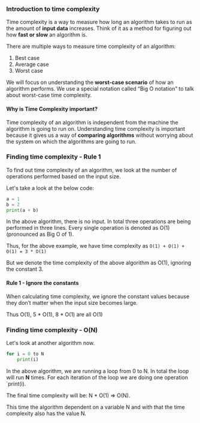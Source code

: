 ### Introduction to time complexity

Time complexity is a way to measure how long an algorithm takes to run as the amount of **input data** increases. Think of it as a method for figuring out how **fast or slow** an algorithm is.

There are multiple ways to measure time complexity of an algorithm:

1. Best case
2. Average case
3. Worst case

We will focus on understanding the **worst-case scenario** of how an algorithm performs. We use a special notation called “Big O notation” to talk about worst-case time complexity.
#### Why is Time Complexity important?

Time complexity of an algorithm is independent from the machine the algorithm is going to run on. Understanding time complexity is important because it gives us a way of **comparing algorithms** without worrying about the system on which the algorithms are going to run.

### Finding time complexity - Rule 1

To find out time complexity of an algorithm, we look at the number of operations performed based on the input size.

Let's take a look at the below code:

```python
a = 1
b = 2
print(a + b)
```

In the above algorithm, there is no input. In total three operations are being performed in three lines. Every single operation is denoted as O(1) (pronounced as Big O of 1).

Thus, for the above example, we have time complexity as `O(1) + O(1) + O(1) = 3 * O(1)`

But we denote the time complexity of the above algorithm as O(1), ignoring the constant 3.

#### Rule 1 - Ignore the constants

When calculating time complexity, we ignore the constant values because they don’t matter when the input size becomes large.

Thus O(1), 5 * O(1), 8 * O(1) are all O(1)


### Finding time complexity - O(N)

Let's look at another algorithm now.

```python
for i = 0 to N
    print(i)
```

In the above algorithm, we are running a loop from 0 to N. In total the loop will run **N** times. For each iteration of the loop we are doing one operation `print(i).

The final time complexity will be: N * O(1) => O(N).

This time the algorithm dependent on a variable N and with that the time complexity also has the value N.

